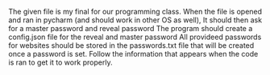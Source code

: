 The given file is my final for our programming class.
When the file is opened and ran in pycharm (and should work in other OS as well), 
It should then ask for a master password and reveal password
The program should create a config.json file for the reveal and master password
All provideed passwords for websites should be stored in the passwords.txt file that will be created once a password is set.
Follow the information that appears when the code is ran to get it to work properly.
